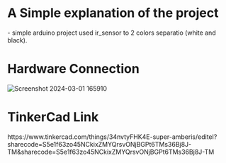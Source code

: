 <h1>A Simple explanation of the project </h1>
- simple arduino project used ir_sensor to  2 colors separatio (white and black).
<h1> Hardware Connection </h1>

![Screenshot 2024-03-01 165910](https://github.com/NadaMansour20/color_seperation_with_IR/assets/125664031/36c2ac13-fc9e-4621-a8a0-b6a2fda9766b)

<h1> TinkerCad Link</h1>
https://www.tinkercad.com/things/34nvtyFHK4E-super-amberis/editel?sharecode=S5e1f63zo45NCkixZMYQrsvONjBGPt6TMs36Bj8J-TM&sharecode=S5e1f63zo45NCkixZMYQrsvONjBGPt6TMs36Bj8J-TM



